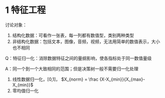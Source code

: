 # 1 特征工程

讨论对象：

1. 结构化数据：可看作一张表，每一列都有数值型，类别两种类型
2. 非结构化数据：包括文本，图像，音频，视频，无法用简单的数值表示，大小也不相同

Q：特征归一化：消除数据特征之间的量纲影响，使各指标处于同一数值量级

A：同一个到一个大致相同的范围；但是决策树一般不需要归一化处理

1.  线性数据归一化，[0,1]， $X_{norm} = \frac {X-X_{min}}{X_{max}-X_{min}}$
2.  零均值归一化